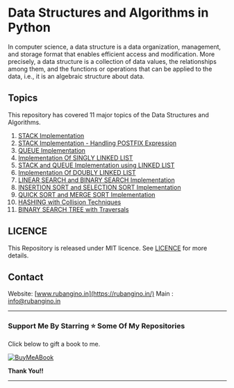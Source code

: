 # Data Structures and Algorithms in Python

In computer science, a data structure is a data organization, management, and storage format that enables efficient access and modification. More precisely, a data structure is a collection of data values, the relationships among them, and the functions or operations that can be applied to the data, i.e., it is an algebraic structure about data.

## Topics 

This repository has covered 11 major topics of the Data Structures and Algorithms.

1. [STACK Implementation](/1_Stack_Implementation.py)
2. [STACK Implementation - Handling POSTFIX Expression](/2_Stack_postfix_Evaluation.py)
3. [QUEUE Implementation](/3_Queue_Implementation.py)
4. [Implementation Of SINGLY LINKED LIST](/4_Singly_LinkedList.py)
5. [STACK and QUEUE Implementation using LINKED LIST](/5_Stack_and_Queue_Using_LinkedList.py)
6. [Implementation Of DOUBLY LINKED LIST](/6_Doubly_linked_list.py)
7. [LINEAR SEARCH and BINARY SEARCH Implementation](/7_LinearSearch_and_binarySearch.py) 
8. [INSERTION SORT and SELECTION SORT Implementation](/8_InsertionSort_and_SelectionSort.py)
9. [QUICK SORT and MERGE SORT Implementation](/9_QuickSort_and_MergeSort.py)
10. [HASHING with Collision Techniques](/10_Hashing.py)
11. [BINARY SEARCH TREE with Traversals](/11_BinarySearchTree.py)

## LICENCE

This Repository is released under MIT licence. See [LICENCE](/LICENCE) for more details. 

## Contact

Website: [www.rubangino.in](https://rubangino.in/)
Main   : [info@rubangino.in](https://mailto:info@rubangino.in/)


<hr/>

### Support Me By Starring ⭐ Some Of My Repositories

Click below to gift a book to me.

[![BuyMeABook](https://img.shields.io/badge/Buy%20Me%20a%20Book-ffdd00?style=for-the-badge&logo=buy-me-a-book&logoColor=black)
](https://bit.ly/3M5jxLd)

**Thank You!!**

<hr/>
